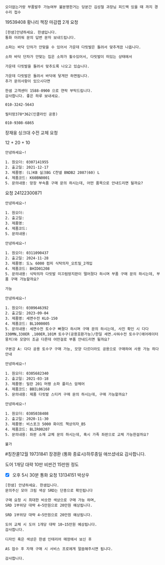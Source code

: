```ad-note
오더없는거랑 부품발주 가능여부 불분명한거는 당분간 김성철 과장님 피드백 있을 때 까지 경수리 접수
```

19539408 황나리
책장 마감캡 2개 요청



```
[한샘]안녕하세요. 한샘입니다.
통화 어려워 문의 답변 문자 보내드립니다.
```
```
소파는 바닥 단차가 안맞을 수 있어서 가운데 다릿발은 돌려서 맞추게끔 나옵니다.
```
```
소파 바닥 단차가 안맞는 집은 소파가 휠수있어서, 다릿발이 떠있는 상태에서
```
```
가운데 다릿발을 돌려서 맞추도록 나오고 있습니다.
```
```
가운데 다릿발은 돌려서 바닥에 닿게만 하면됩니다.
추가 문의사항이 있으시다면
```
```
한샘 고객센터 1588-0900 으로 연락 부탁드립니다. 
감사합니다. 좋은 하루 보내세요.
```

```
010-3242-5643
```


```
필터망378*362(인클라인 공용)
```

```
010-9308-6865
```

장재웅 싱크대 수전 교체 요청

12 + 20 + 10

```
안녕하세요~!

1. 원오더: 0307141955
2. 출고일: 2021-12-17
3. 제품명: (L)KB 실크BG C찬넬 BNDB2 2087(60) L
4. 제품코드: K60BN0001
5. 문의내용: 망장 부속품 구매 문의 하시는데, 어떤 품목으로 안내드리면 될까요?
```


요청 24122300871


```
안녕하세요~!

1. 원오더: 
2. 출고일: 
3. 제품명: 
4. 제품코드: 
5. 문의내용: 
```


```
안녕하세요~!

1. 원오더: 0311090437
2. 출고일: 2024-11-28
3. 제품명: 도노 6000 컴피 식탁의자_오트밀_2개입
4. 제품코드: BHID01208
5. 문의내용: 식탁의자 다릿발 미끄럼방지판이 떨어졌다 하시며 부품 구매 문의 하시는데, 부품 구매 가능할까요?

가능

```


```
안녕하세요~!

1. 원오더: 0309646392
2. 출고일: 2023-09-04
3. 제품명: 세면수전 KLO-150
4. 제품코드: BL1000005
5. 문의내용: 세면수전 토수구 빠졌다 하시며 구매 문의 하시는데, 사진 확인 시 다다330MN,330ER ,100ER,101M 토수구(공용호환가능)/한일 세면.샤워수전 토수구(에어레이터 뭉치)와 모양이 조금 다른데 어떤걸로 부품 안내드리면 될까요?

구본강 A: 다다 공용 토수구 구매 가능, 모양 다르더라도 공용으로 구매하여 사용 가능 하다 안내

```

```
안녕하세요~!

1. 원오더: 0305682340
2. 출고일: 2021-03-18
3. 제품명: 밀란 201 머랭 소파 플리스 암체어
4. 제품코드: BBIL06168
5. 문의내용: 제품 다릿발 스티커 구매 문의 하시는데, 구매 가능할까요?

```


```
안녕하세요~!

1. 원오더: 0305038408
2. 출고일: 2020-11-30
3. 제품명: 비스포크 5000 화이트 책상의자_B5
4. 제품코드: BLIR00207
5. 문의내용: 좌판 소재 교체 문의 하시는데, 혹시 가죽 좌판으로 교체 가능한걸까요?

불가

```


#칭찬콜12월 
19731841 장경환
(통화 종료시)하루종일 애쓰셨네요 감사합니다.

도어 1개당 대략 10만
비싼건 15만원 정도

- [x] 오후 5시 30분 통화 요청 13134151 박상우

```
[한샘] 안녕하세요. 한샘입니다.
문의주신 모아 크림 색상 SRD는 단종으로 확인됩니다
```

```
구매 요청 시 최대한 비슷한 색상으로 구매 가능 하며, 
SRD 1부위당 대략 4~5만원으로 20만원 예상됩니다.
```

```
SRD 1부위당 대략 4~5만원으로 20만원 예상됩니다.
```

```
도어 교체 시 도어 1개당 대략 10~15만원 예상됩니다.
감사합니다.
```

```
디자인 혹은 색상은 한샘 인테리어 매장에서 보신 후
```

```
AS 접수 후 자재 구매 시 서비스 프로에게 말씀해주시면 됩니다.
```

```
감사합니다. 
```